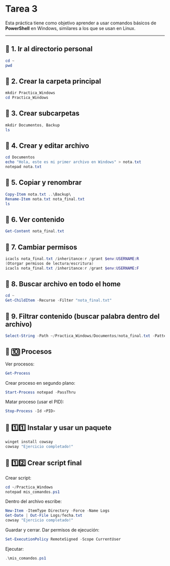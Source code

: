 # Tarea 3

Esta práctica tiene como objetivo aprender a usar comandos básicos de **PowerShell** en Windows, similares a los que se usan en Linux.

---

## 🔹 1. Ir al directorio personal

```powershell
cd ~
pwd
```
## 🔹 2. Crear la carpeta principal
```powershell
mkdir Practica_Windows
cd Practica_Windows
```
## 🔹 3. Crear subcarpetas
```powershell
mkdir Documentos, Backup
ls
```
## 🔹 4. Crear y editar archivo
```powershell
cd Documentos
echo "Hola, este es mi primer archivo en Windows" > nota.txt
notepad nota.txt
```
## 🔹 5. Copiar y renombrar
```powershell
Copy-Item nota.txt ..\Backup\
Rename-Item nota.txt nota_final.txt
ls
```
## 🔹 6. Ver contenido
```powershell
Get-Content nota_final.txt
```
## 🔹 7. Cambiar permisos
```powershell
icacls nota_final.txt /inheritance:r /grant $env:USERNAME:R
(Otorgar permisos de lectura/escritura)
icacls nota_final.txt /inheritance:r /grant $env:USERNAME:F
```
## 🔹 8. Buscar archivo en todo el home
```powershell
cd ~
Get-ChildItem -Recurse -Filter "nota_final.txt"
```
## 🔹 9. Filtrar contenido (buscar palabra dentro del archivo)
```powershell
Select-String -Path ~/Practica_Windows/Documentos/nota_final.txt -Pattern "Windows"
```
## 🔹 🔟 Procesos
Ver procesos:
```powershell
Get-Process
```
Crear proceso en segundo plano:
```powershell
Start-Process notepad -PassThru
```
Matar proceso (usar el PID):
```powershell
Stop-Process -Id <PID>
```
## 🔹 1️⃣1️⃣ Instalar y usar un paquete
```powershell
winget install cowsay
cowsay "Ejercicio completado!"
```
## 🔹 1️⃣2️⃣ Crear script final
Crear script:

```powershell
cd ~/Practica_Windows
notepad mis_comandos.ps1
```
Dentro del archivo escribe:

```powershell
New-Item -ItemType Directory -Force -Name Logs
Get-Date | Out-File Logs/fecha.txt
cowsay "Ejercicio completado!"
```
Guardar y cerrar.
Dar permisos de ejecución:

```powershell
Set-ExecutionPolicy RemoteSigned -Scope CurrentUser
```
Ejecutar:
```powershell
.\mis_comandos.ps1
```
